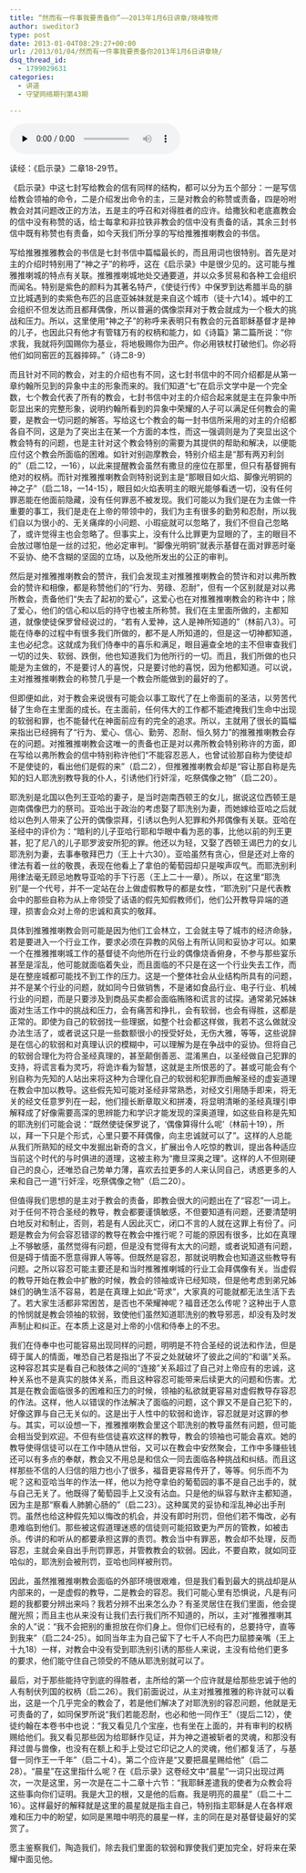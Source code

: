 ```yaml
---
title: “然而有一件事我要责备你”——2013年1月6日讲章/晓峰牧师
author: sweditor3
type: post
date: 2013-01-04T08:29:27+00:00
url: /2013/01/04/然而有一件事我要责备你2013年1月6日讲章晓/
dsq_thread_id:
  - 1799029631
categories:
  - 讲道
  - 守望网络期刊第43期

---
```

<div id="c-6593" class="grandmp3">
  <audio src="https://t5.shwchurch.org/wp-content/uploads/2013/01/20130104161818685.mp3" controls false preload="none" autobuffer="false"></audio>
</div>

读经：《启示录》二章18-29节。

《启示录》中这七封写给教会的信有同样的结构，都可以分为五个部分：一是写信给教会领袖的命令，二是介绍发出命令的主，三是对教会的称赞或责备，四是吩咐教会对其问题改正的方法，五是主的呼召和对得胜者的应许。给撒狄和老底嘉教会的信中没有称赞的话，给士每拿和非拉铁非教会的信中没有责备的话，其余三封书信中既有称赞也有责备，如今天我们所分享的写给推雅推喇教会的书信。

写给推雅推雅教会的书信是七封书信中篇幅最长的，而且用词也很特别。首先是对主的介绍时特别用了“神之子”的称呼，这在《启示录》中是很少见的。这可能与推雅推喇城的特点有关联。推雅推喇城地处交通要道，并以众多贸易和各种工会组织而闻名。特别是紫色的颜料为其著名特产，《使徒行传》中保罗到达希腊半岛的腓立比城遇到的卖紫色布匹的吕底亚姊妹就是来自这个城市（徒十六14）。城中的工会组织不但发达而且都拜偶像，所以普遍的偶像崇拜对于教会就成为一个极大的挑战和压力。所以，这里使用“神之子”的称呼来表明只有教会的元首耶稣基督才是神的儿子，也因此只有他才有管辖万有的权柄和能力，如《诗篇》第二篇所说：“你求我，我就将列国赐你为基业，将地极赐你为田产。你必用铁杖打破他们。你必将他们如同窑匠的瓦器摔碎。”（诗二8-9）

而且针对不同的教会，对主的介绍也有不同，这七封书信中的不同介绍都是从第一章约翰所见到的异象中主的形象而来的。我们知道“七”在启示文学中是一个完全数，七个教会代表了所有的教会，七封书信中对主的介绍合起来就是主在异象中所彰显出来的完整形象，说明约翰所看到的异象中荣耀的人子可以满足任何教会的需要，是教会一切问题的解答。写给这七个教会的每一封书信所采用的对主的介绍都各自不同，这是为了突出主在某一个方面的本性，而这一强调则是为了突显出这个教会特有的问题，也是主针对这个教会特别的需要为其提供的帮助和解决，以便能应付这个教会所面临的困难。如针对别迦摩教会，特别介绍主是“那有两刃利剑的”（启二12，一16），以此来提醒教会虽然有撒旦的座位在那里，但只有基督拥有绝对的权柄。而针对推雅推喇教会则特别说到主是“那眼目如火焰、脚像光明铜的神之子”（启二18，一14-15），眼目如火焰表明主的眼光能够看透一切，没有任何罪恶能在他面前隐藏，没有任何罪恶不被发现。我们可能以为我们是在为主做一件重要的事工，我们是走在上帝的带领中的，我们为主有很多的勤劳和忍耐，所以我们自以为很小的、无关痛痒的小问题、小瑕疵就可以忽略了，我们不但自己忽略了，或许觉得主也会忽略了。但事实上，没有什么比罪更为显眼的了，主的眼目不会放过哪怕是一丝的过犯，他必定审判。“脚像光明铜”就表示基督在面对罪恶时毫不妥协、绝不含糊的坚固的立场，以及他所发出的公正的审判。

然后是对推雅推喇教会的赞许，我们会发现主对推雅推喇教会的赞许和对以弗所教会的赞许和相像，都是称赞他们的“行为、劳碌、忍耐”，但有一个区别就是对以弗所教会，责备他们“失去了起初的爱心”，这爱心也在对推雅推喇教会的称许中；除了爱心，他们的信心和以后的持守也被主所称赞。我们在主里面所做的，主都知道，就像使徒保罗曾经说过的，“若有人爱神，这人是神所知道的”（林前八3）。可能在侍奉的过程中有很多我们所做的，都不是人所知道的，但是这一切神都知道，主也必纪念。这就成为我们侍奉中的喜乐和满足，眼目遍查全地的主不但审查我们一切的过失、软弱、跌倒，他也知道我们为他所行的一切。而且，我们所做的也只能是为主做的，不是要讨人的喜悦，只是要讨他的喜悦，因为他都知道。可以说，主对推雅推喇教会的称赞几乎是一个教会所能做到的最好的了。

但即便如此，对于教会来说很有可能会以事工取代了在上帝面前的圣洁，以劳苦代替了生命在主里面的成长。在主面前，任何伟大的工作都不能遮掩我们生命中出现的软弱和罪，也不能替代在神面前应有的完全的追求。所以，主就用了很长的篇幅来指出已经拥有了“行为、爱心、信心、勤劳、忍耐、恒久努力”的推雅推喇教会存在的问题。对推雅推喇教会这唯一的责备也正是对以弗所教会特别称许的方面，即在写给以弗所教会的信中特别称许他们“不能容忍恶人，也曾试验那自称为使徒却不是使徒的，看出他们是假的来”（启二2），但推雅推喇教会却是“容让那自称是先知的妇人耶洗别教导我的仆人，引诱他们行奸淫，吃祭偶像之物”（启二20）。

耶洗别是北国以色列王亚哈的妻子，是当时迦南西顿王的女儿，据说这位西顿王是迦南偶像巴力的祭司。亚哈出于政治的考虑娶了耶洗别为妻，而她嫁给亚哈之后就给以色列人带来了公开的偶像崇拜，引诱以色列人犯罪和外邦偶像有关联。亚哈在圣经中的评价为：“暗利的儿子亚哈行耶和华眼中看为恶的事，比他以前的列王更甚，犯了尼八的儿子耶罗波安所犯的罪。他还以为轻，又娶了西顿王谒巴力的女儿耶洗别为妻，去事奉敬拜巴力（王上十六30）。亚哈虽然有贪心，但是还对上帝的律法有着一丝的敬畏，表现在他看上了拿伯的葡萄园却只是唉声叹气。而耶洗别利用律法毫无顾忌地教导亚哈的手下行恶（王上二十一章）。所以，在这里“耶洗别”是一个代号，并不一定站在台上做虚假教导的都是女性，“耶洗别”只是代表教会中的那些自称为从上帝领受了话语的假先知假教师们，他们公开教导异端的道理，损害会众对上帝的忠诚和真实的敬拜。

具体到推雅推喇教会则可能是因为他们工会林立，工会就主导了城市的经济命脉，若是要进入一个行业工作，要求必须在异教的风俗上有所认同和妥协才可以。如果一个在推雅推喇城工作的基督徒不向他所在行业的偶像烧香俯身，不参与那些宴乐甚至是淫乱，他可能就面临着失业，而且面临的不只是在这一个行业失去工作，而是在整座城都可能找不到工作的压力。这是一个整体社会从业结构所具有的问题，并不是某个行业的问题，就如同今日做销售，不是诸如食品行业、电子行业、机械行业的问题，而是只要涉及到商品买卖都会面临贿赂和谎言的试探。通常弟兄姊妹面对生活工作中的挑战和压力，会有痛苦和挣扎，会有软弱，也会有得胜，这都是正常的。即使为自己的软弱找一些理据，如整个社会都这样做，我若不这么做就没办法生活了，或者说这只是一些数额很小的授受好处，无伤大雅，等等，这些说辞是在信心的软弱和对真理认识的模糊中，可以理解为是在争战中的妥协。但将自己的软弱合理化为符合圣经真理的，甚至颠倒善恶、混淆黑白，以圣经做自己犯罪的支持，将谎言看为灵巧，将诡诈看为智慧，这就是主所恨恶的了。甚或可能会有个别自称为先知的人站出来将这种为合理化自己的软弱和犯罪而曲解圣经的虚妄道理在教会中加以教导。这些假先知可能对圣经非常熟悉，对经文引用随手即来，将无关的经文任意罗列在一起，他们擅长断章取义和拼凑，将显明清晰的圣经真理引申解释成了好像需要高深的思辨能力和学识才能发现的深奥道理，如这些自称是先知的耶洗别们可能会说：“既然使徒保罗说了，‘偶像算得什么呢’（林前十19），所以，拜一下只是个形式，心里只要不拜偶像，向主忠诚就可以了”。这样的人总能从我们所熟知的经文中发掘出新奇的含义，扩展出令人吃惊的教训，提出各种适应当前这个时代的与时俱进的道理，这被主称为“撒旦深奥之理”。这样的人不但刚硬自己的良心，还唯恐自己势单力薄，喜欢去拉更多的人来认同自己，诱惑更多的人来和自己一道“行奸淫，吃祭偶像之物”（启二20）。

但值得我们思想的是主对于教会的责备，即教会很大的问题出在了“容忍”一词上。对于任何不符合圣经的教导，教会都要谨慎敏感，不但要知道有问题，还要清楚明白地反对和制止，否则，若是有人因此灭亡，闭口不言的人就在这罪上有份了。问题是教会为何会容忍错谬的教导在教会中推行呢？可能的原因有很多，比如在真理上不够敏感，虽然觉得有问题，但是没有觉得有太大的问题，或者说知道有问题，但是碍于情面不愿意得罪人等等。但既然是容忍，那就说明教会也知道这些教导有问题。之所以容忍可能主要还是和当时推雅推喇城的行业工会拜偶像有关。当虚假的教导开始在教会中扩散的时候，教会的领袖或许已经知晓，但是他考虑到弟兄姊妹们的确生活不容易，若是在真理上如此“苛求”，大家真的可能就都无法生活下去了。若大家生活都非常困苦，是否也不荣耀神呢？福音还怎么传呢？这种出于人意的怜悯就是教会领袖的软弱，致使他们虽然知道耶洗别的教导邪恶，却没有及时发声制止和纠正。在本质上这是对上帝的小信和侍奉上的不忠。

我们在侍奉中也可能容易出现同样的问题，明明是不符合圣经的说法和作法，但是碍于属人的情面，唯恐自己若是指出了不妥之处就破坏了彼此之间的“和谐”关系。这种容忍其实是看自己和肢体之间的“连接”关系超过了自己对上帝应有的忠诚，这种关系也不是真实的肢体关系，而且这种容忍可能带来后续更大的问题和伤害。尤其是在教会面临很多的困难和压力的时候，领袖的私欲就更容易对虚假教导存容忍的作法。这样，他人以错误的作法解决了面临的问题，这个罪又不是自己犯下的，好像这罪与自己无关似的。这是出于人性中的软弱和诡诈，容忍就是对这罪的参与。其实，可以设想一下，推雅推喇教会里这个耶洗别的教导虽然有问题，但可能会相当受到欢迎。不但有些信徒喜欢这样的教导，教会的领袖也可能会喜欢。她的教导使得信徒可以在工作中随从世俗，又可以在教会中安然聚会，工作中多赚些钱还可以有多点的奉献，教会又不用总是和信众一同去面临各种挑战和纠结。而且这样那些不信的人归信的阻力也小了很多，福音更容易传开了，等等。何乐而不为呢？这和亚哈当年的作法一样，他以为抢夺拿伯的葡萄园的事不是自己出手的，就与自己无关了。他既得了葡萄园手上又没有沾血。只是他的纵容与默许主都知道，因为主是那“察看人肺腑心肠的”（启二23）。这种属灵的妥协和淫乱神必出手刑罚。虽然也给这种假先知以悔改的机会，并没有即时刑罚，但他们若不悔改，必有患难临到他们。那些被这假道理迷惑的信徒则可能招致更为严厉的管教，如被击杀。传讲的和听从的都要承担这罪的责罚。教会当中有罪恶，教会却不处理，反而容忍，主就会亲自出手刑罚罪恶，并管教教会的软弱。因此，不要自欺，就如同亚哈似的，耶洗别会被刑罚，亚哈也同样被刑罚。

因此，虽然推雅推喇教会面临的外部环境很艰难，但是我们看到最大的挑战却是从内部来的，一是虚假的教导，二是教会的容忍。我们可能心里有恐惧说，凡是有问题的我都要分辨出来吗？我若分辨不出来怎么办？有圣灵居住在我们里面，他会提醒光照；而且主也从来没有让我们去行我们所不知道的，所以，主对“推雅推喇其余的人”说：“我不会把别的重担放在你们身上。但你们已经有的，总要持守，直等到我来”（启二24-25）。如同当年主为自己留下了七千人不向巴力屈膝亲嘴（王上十九18）一样，对教会中没有受到耶洗别引诱的那些人来说，主没有给他们更多的要求，他们能守住自己领受的不随从耶洗别就可以了。

最后，对于那些能持守到底的得胜者，主所给的第一个应许就是给那些忠诚于他的人有制伏列国的权柄（启二26）。我们前面说过，从主对推雅推雅的称许就可以看出，这是一个几乎完全的教会了，若是他们解决了对耶洗别的容忍问题，他就是无可责备的了，如同保罗所说“我们若能忍耐，也必和他一同作王”（提后二12），使徒约翰在本卷书中也说：“我又看见几个宝座，也有坐在上面的，并有审判的权柄赐给他们。我又看见那些因为给耶稣作见证，并为神之道被斩者的灵魂，和那没有拜过兽与兽像，也没有在额上和手上受过它印记之人的灵魂，他们都复活了，与基督一同作王一千年”（启二十4）。第二个应许是“又要把晨星赐给他”（启二28）。“晨星”在这里指什么呢？在《启示录》这卷经文中“晨星”一词只出现过两次，一次是这里，另一次是在二十二章十六节：“我耶稣差遣我的使者为众教会将这些事向你们证明。我是大卫的根，又是他的后裔。我是明亮的晨星”（启二十二16）。这样最好的解释就是这里的晨星就是指主自己，特别指主耶稣是人在各样艰难和压力中的盼望，如同是黑暗中明亮的晨星一样，主的同在是对基督徒最好的奖赏了。

愿主鉴察我们，陶造我们，除去我们里面的软弱和罪使我们更加完全，好将来在荣耀中面见他。